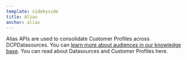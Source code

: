 ```yaml
---
template: sidebyside
title: Alias
anchor: alias
---
```


Alias APIs are used to consolidate Customer Profiles across DCPDatasources. You can <a href="https://help.optimizely.com/hc/en-us/articles/200039685" target="_blank">learn more about audiences in our knowledge base</a>. You can read about Datasources and Customer Profiles here. 
